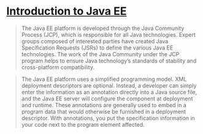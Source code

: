 # [Introduction to Java EE](https://javaee.github.io/tutorial/overview001.html#A1046550)

> The Java EE platform is developed through the Java Community Process (JCP), which is responsible for all Java technologies. Expert groups composed of interested parties have created Java Specification Requests (JSRs) to define the various Java EE technologies. The work of the Java Community under the JCP program helps to ensure Java technology’s standards of stability and cross-platform compatibility.

> The Java EE platform uses a simplified programming model. XML deployment descriptors are optional. Instead, a developer can simply enter the information as an annotation directly into a Java source file, and the Java EE server will configure the component at deployment and runtime. These annotations are generally used to embed in a program data that would otherwise be furnished in a deployment descriptor. With annotations, you put the specification information in your code next to the program element affected.